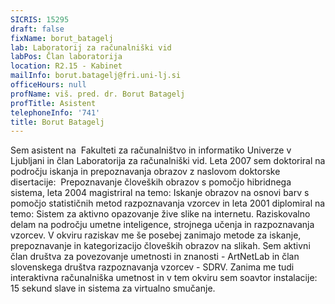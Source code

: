 ```yaml
---
SICRIS: 15295
draft: false
fixName: borut_batagelj
lab: Laboratorij za računalniški vid
labPos: Član laboratorija
location: R2.15 - Kabinet
mailInfo: borut.batagelj@fri.uni-lj.si
officeHours: null
profName: viš. pred. dr. Borut Batagelj
profTitle: Asistent
telephoneInfo: '741'
title: Borut Batagelj
---
```



Sem asistent na  Fakulteti za računalništvo in informatiko Univerze v Ljubljani in član Laboratorija za računalniški vid.
Leta 2007 sem doktoriral na področju iskanja in prepoznavanja obrazov z naslovom doktorske disertacije:  Prepoznavanje človeških obrazov s pomočjo hibridnega sistema, leta 2004 magistriral na temo: Iskanje obrazov na osnovi barv s pomočjo statističnih metod razpoznavanja vzorcev in leta 2001 diplomiral na temo: Sistem za aktivno opazovanje žive slike na internetu.
Raziskovalno delam na področju umetne inteligence, strojnega učenja in razpoznavanja vzorcev. V okviru raziskav me še posebej zanimajo metode za iskanje, prepoznavanje in kategorizacijo človeških obrazov na slikah.
Sem aktivni član društva za povezovanje umetnosti in znanosti - ArtNetLab in član slovenskega društva razpoznavanja vzorcev - SDRV.
Zanima me tudi interaktivna računalniška umetnost in v tem okviru sem soavtor instalacije: 15 sekund slave in sistema za virtualno smučanje.